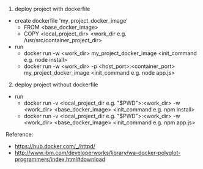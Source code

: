 1. deploy project with dockerfile
  * create dockerfile 'my_project_docker_image'
    * FROM \<base_docker_image\>
    * COPY \<local_project_dir\> \<work_dir e.g. /usr/src/container_project_dir\>
  * run
    * docker run -w \<work_dir> my_project_docker_image \<init_command e.g. node install>
    * docker run -w \<work_dir\> -p \<host_port>:\<container_port\> my_project_docker_image \<init_command e.g. node app.js\>

2. deploy project without dockerfile
  * run
    * docker run -v \<local_project_dir e.g. "$PWD"\>:\<work_dir> -w \<work_dir\> \<base_docker_image\> \<init_command e.g. npm install\>
    * docker run -v \<local_project_dir e.g. "$PWD"\>:\<work_dir\> -w \<work_dir\> \<base_docker_image\> \<init_command e.g. npm app.js\>

Reference:

* https://hub.docker.com/_/httpd/
* http://www.ibm.com/developerworks/library/wa-docker-polyglot-programmers/index.html#download

